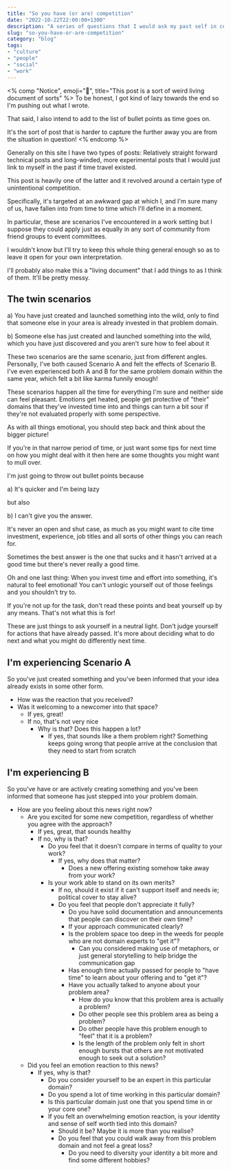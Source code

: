```yaml
---
title: "So you have (or are) competition"
date: "2022-10-22T22:00:00+1300"
description: "A series of questions that I would ask my past self in certain awkward situations"
slug: "so-you-have-or-are-competition"
category: "blog"
tags:
- "culture"
- "people"
- "social"
- "work"
---
```


<% comp "Notice", emoji="🧪", title="This post is a sort of weird living document of sorts" %>
To be honest, I got kind of lazy towards the end so I'm pushing out what I wrote.

That said, I also intend to add to the list of bullet points as time goes on.

It's the sort of post that is harder to capture the further away you are from the situation in question!
<% endcomp %>

Generally on this site I have two types of posts: Relatively straight forward technical posts and long-winded, more experimental posts that I would just link to myself in the past if time travel existed.

This post is heavily one of the latter and it revolved around a certain type of unintentional competition.

Specifically, it's targeted at an awkward gap at which I, and I'm sure many of us, have fallen into from time to time which I'll define in a moment.

In particular, these are scenarios I've encountered in a work setting but I suppose they could apply just as equally in any sort of community from friend groups to event committees.

I wouldn't know but I'll try to keep this whole thing general enough so as to leave it open for your own interpretation.

I'll probably also make this a "living document" that I add things to as I think of them. It'll be pretty messy.

## The twin scenarios

a) You have just created and launched something into the wild, only to find that someone else in your area is already invested in that problem domain.

b) Someone else has just created and launched something into the wild, which you have just discovered and you aren't sure how to feel about it

These two scenarios are the same scenario, just from different angles. Personally, I've both caused Scenario A and felt the effects of Scenario B. I've even experienced both A and B for the same problem domain within the same year, which felt a bit like karma funnily enough!

These scenarios happen all the time for everything I'm sure and neither side can feel pleasant. Emotions get heated, people get protective of "their" domains that they've invested time into and things can turn a bit sour if they're not evaluated properly with some perspective.

As with all things emotional, you should step back and think about the bigger picture!

If you're in that narrow period of time, or just want some tips for next time on how you might deal with it then here are some thoughts you might want to mull over.

I'm just going to throw out bullet points because

a) It's quicker and I'm being lazy

but also

b) I can't give you the answer.

It's never an open and shut case, as much as you might want to cite time investment, experience, job titles and all sorts of other things you can reach for.

Sometimes the best answer is the one that sucks and it hasn't arrived at a good time but there's never really a good time.

Oh and one last thing: When you invest time and effort into something, it's natural to feel emotional! You can't unlogic yourself out of those feelings and you shouldn't try to.

If you're not up for the task, don't read these points and beat yourself up by any means. That's not what this is for!

These are just things to ask yourself in a neutral light. Don't judge yourself for actions that have already passed. It's more about deciding what to do next and what you might do differently next time.

## I'm experiencing Scenario A

So you've just created something and you've been informed that your idea already exists in some other form.

- How was the reaction that you received?
- Was it welcoming to a newcomer into that space?
    - If yes, great!
    - If no, that's not very nice
        - Why is that? Does this happen a lot?
            - If yes, that sounds like a them problem right? Something keeps going wrong that people arrive at the conclusion that they need to start from scratch

## I'm experiencing B

So you've have or are actively creating something and you've been informed that someone has just stepped into your problem domain.

- How are you feeling about this news right now?
    - Are you excited for some new competition, regardless of whether you agree with the approach?
        - If yes, great, that sounds healthy
        - If no, why is that?
            - Do you feel that it doesn't compare in terms of quality to your work?
                - If yes, why does that matter?
                    - Does a new offering existing somehow take away from your work?
            - Is your work able to stand on its own merits?
                - If no, should it exist if it can't support itself and needs ie; political cover to stay alive?
                - Do you feel that people don't appreciate it fully?
                    - Do you have solid documentation and announcements that people can discover on their own time?
                    - If your approach communicated clearly?
                    - Is the problem space too deep in the weeds for people who are not domain experts to "get it"?
                        - Can you considered making use of metaphors, or just general storytelling to help bridge the communication gap
                    - Has enough time actually passed for people to "have time" to learn about your offering and to "get it"?
                    - Have you actually talked to anyone about your problem area?
                        - How do you know that this problem area is actually a problem?
                        - Do other people see this problem area as being a problem?
                        - Do other people have this problem enough to "feel" that it is a problem?
                        - Is the length of the problem only felt in short enough bursts that others are not motivated enough to seek out a solution?
    - Did you feel an emotion reaction to this news?
        - If yes, why is that?
            - Do you consider yourself to be an expert in this particular domain?
            - Do you spend a lot of time working in this particular domain?
            - Is this particular domain just one that you spend time in or your core one?
            - If you felt an overwhelming emotion reaction, is your identity and sense of self worth tied into this domain?
                - Should it be? Maybe it is more than you realise?
                - Do you feel that you could walk away from this problem domain and not feel a great loss?
                    - Do you need to diversity your identity a bit more and find some different hobbies?